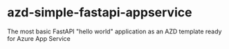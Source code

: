 # azd-simple-fastapi-appservice
The most basic FastAPI "hello world" application as an AZD template ready for Azure App Service
